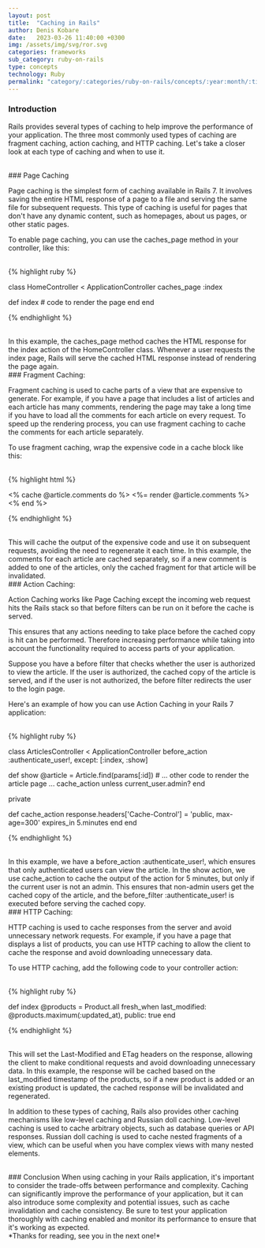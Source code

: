 ```yaml
---
layout: post
title:  "Caching in Rails"
author: Denis Kobare
date:   2023-03-26 11:40:00 +0300
img: /assets/img/svg/ror.svg
categories: frameworks
sub_category: ruby-on-rails
type: concepts
technology: Ruby
permalink: "category/:categories/ruby-on-rails/concepts/:year:month/:title"
---
```



### Introduction

Rails provides several types of caching to help improve the performance of your 
application. The three most commonly used types of caching are fragment caching, 
action caching, and HTTP caching. Let's take a closer look at each type of caching 
and when to use it.



<br>
### Page Caching

Page caching is the simplest form of caching available in Rails 7. It involves 
saving the entire HTML response of a page to a file and serving the same file for 
subsequent requests. This type of caching is useful for pages that don't have any 
dynamic content, such as homepages, about us pages, or other static pages.

To enable page caching, you can use the caches_page method in your controller, like this:

<br>
{% highlight ruby %}

class HomeController < ApplicationController
  caches_page :index

  def index
    # code to render the page
  end
end

{% endhighlight %}


<br>
In this example, the <span class="badge">caches_page</span> method caches the 
HTML response for the <span class="badge">index</span> action of the 
<span class="badge">HomeController</span> class. Whenever a user requests 
the <span class="badge">index</span> page, Rails will serve the cached HTML 
response instead of rendering the page again.


<br>
### Fragment Caching:

Fragment caching is used to cache parts of a view that are expensive to generate. 
For example, if you have a page that includes a list of articles and each article 
has many comments, rendering the page may take a long time if you have to load 
all the comments for each article on every request. To speed up the rendering process, 
you can use fragment caching to cache the comments for each article separately.

To use fragment caching, wrap the expensive code in a cache block like this:

<br>
{% highlight html %}

<% cache @article.comments do %>
  <%= render @article.comments %>
<% end %>

{% endhighlight %}


<br>
This will cache the output of the expensive code and use it on subsequent requests, 
avoiding the need to regenerate it each time. In this example, the comments for 
each article are cached separately, so if a new comment is added to one of the articles, 
only the cached fragment for that article will be invalidated.



<br>
### Action Caching:

Action Caching works like Page Caching except the incoming web request hits the 
Rails stack so that <span class="badge">before</span> filters can be run on it 
before the cache is served.

This ensures that any actions needing to take place before the cached copy is hit 
can be performed. Therefore increasing performance while taking into account the 
functionality required to access parts of your application.

Suppose you have a before filter that checks whether the user is authorized to 
view the article. If the user is authorized, the cached copy of the article is 
served, and if the user is not authorized, the before filter redirects the user 
to the login page.

Here's an example of how you can use Action Caching in your Rails 7 application:


<br>
{% highlight ruby %}

class ArticlesController < ApplicationController
  before_action :authenticate_user!, except: [:index, :show]

  def show
    @article = Article.find(params[:id])
    # ... other code to render the article page ...
    cache_action unless current_user.admin?
  end

  private

  def cache_action
    response.headers['Cache-Control'] = 'public, max-age=300'
    expires_in 5.minutes
  end
end

{% endhighlight %}


<br>
In this example, we have a <span class="badge">before_action :authenticate_user!</span>, 
which ensures that only authenticated users can view the article. In the show 
action, we use cache_action to cache the output of the action for 5 minutes, 
but only if the current user is not an admin. This ensures that non-admin users 
get the cached copy of the article, and the before_filter 
<span class="badge">:authenticate_user!</span> is executed before serving the cached copy.


<br>
### HTTP Caching:

HTTP caching is used to cache responses from the server and avoid unnecessary 
network requests. For example, if you have a page that displays a list of products, 
you can use HTTP caching to allow the client to cache the response and avoid 
downloading unnecessary data.

To use HTTP caching, add the following code to your controller action:

<br>
{% highlight ruby %}

def index
  @products = Product.all
  fresh_when last_modified: @products.maximum(:updated_at), public: true
end

{% endhighlight %}


<br>
This will set the <span class="badge">Last-Modified</span> and 
<span class="badge">ETag</span> headers on the response, allowing the 
client to make conditional requests and avoid downloading unnecessary data. 
In this example, the response will be cached based on the 
<span class="badge">last_modified</span> timestamp of the products, so if a new 
product is added or an existing product is updated, the cached response will be 
invalidated and regenerated.

In addition to these types of caching, Rails also provides other caching mechanisms 
like low-level caching and Russian doll caching. Low-level caching is used to cache 
arbitrary objects, such as database queries or API responses. Russian doll caching 
is used to cache nested fragments of a view, which can be useful when you have 
complex views with many nested elements.



<br>
### Conclusion
When using caching in your Rails application, it's important to consider the 
trade-offs between performance and complexity. Caching can significantly improve 
the performance of your application, but it can also introduce some complexity 
and potential issues, such as cache invalidation and cache consistency. 
Be sure to test your application thoroughly with caching enabled and monitor its 
performance to ensure that it's working as expected.

<br>
*Thanks for reading, see you in the next one!*

